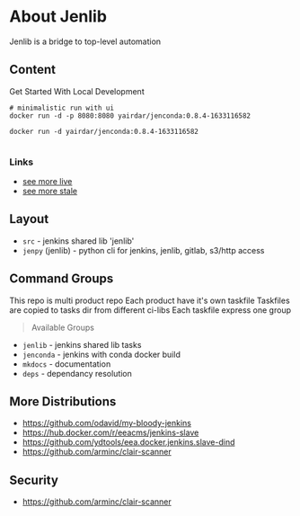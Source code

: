 # About Jenlib

Jenlib is a bridge to top-level automation

## Content

Get Started With Local Development

```
# minimalistic run with ui
docker run -d -p 8080:8080 yairdar/jenconda:0.8.4-1633116582 

docker run -d yairdar/jenconda:0.8.4-1633116582 


```

### Links

- [see more live](./links.html)
- [see more stale](./docs/links.md)

## Layout

- `src` - jenkins shared lib 'jenlib'
- `jenpy` (jenlib) - python cli for jenkins, jenlib, gitlab, s3/http access

## Command Groups

This repo is multi product repo
Each product have it's own taskfile
Taskfiles are copied to tasks dir from different ci-libs
Each taskfile express one group

> Available Groups

- `jenlib` - jenkins shared lib tasks
- `jenconda` - jenkins with conda docker build
- `mkdocs`  - documentation
- `deps` - dependancy resolution


## More Distributions

- https://github.com/odavid/my-bloody-jenkins
- https://hub.docker.com/r/eeacms/jenkins-slave
- https://github.com/ydtools/eea.docker.jenkins.slave-dind
- https://github.com/arminc/clair-scanner

## Security

- https://github.com/arminc/clair-scanner
